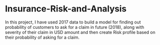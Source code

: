 # Insurance-Risk-and-Analysis
In this project, I have used 2017 data to build a model for finding out probability of customers to ask for a claim in future (2018), along with severity of their claim in USD amount and then create Risk profile based on their probability of asking for a claim.

